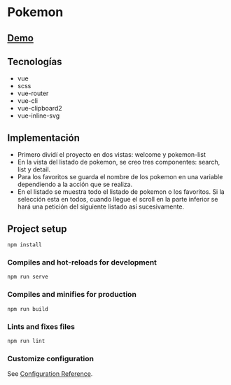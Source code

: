 # Pokemon

## [Demo](https://zen-benz-062c24.netlify.app/)

## Tecnologías

- vue
- scss
- vue-router
- vue-cli
- vue-clipboard2
- vue-inline-svg


## Implementación

- Primero dividí el proyecto en dos vistas: welcome y pokemon-list
- En la vista del listado de pokemon, se creo tres componentes: search, list y detail.
- Para los favoritos se guarda el nombre de los pokemon en una variable dependiendo a la acción que se realiza.
- En el listado se muestra todo el listado de pokemon o los favoritos. Si la selección esta en todos, cuando llegue el scroll en la parte inferior se hará una petición del siguiente listado así sucesivamente.



## Project setup
```
npm install
```

### Compiles and hot-reloads for development
```
npm run serve
```

### Compiles and minifies for production
```
npm run build
```

### Lints and fixes files
```
npm run lint
```

### Customize configuration
See [Configuration Reference](https://cli.vuejs.org/config/).
